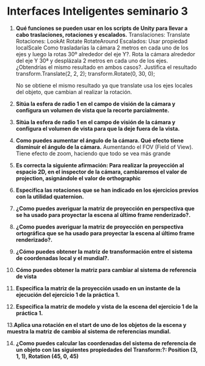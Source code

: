 # Interfaces Inteligentes seminario 3

1. **Qué funciones se pueden usar en los scripts de Unity para llevar a cabo traslaciones, rotaciones y escalados.**
Translaciones:
Translate
Rotaciones:
LookAt
Rotate
RotateAround
Escalados:
Usar propiedad localScale
Como trasladarías la cámara 2 metros en cada uno de los ejes y luego la rotas 30º alrededor del eje Y?. Rota la cámara alrededor del eje Y 30ª y desplázala 2 metros en cada uno de los ejes. ¿Obtendrías el mismo resultado en ambos casos?. Justifica el resultado
	transform.Translate(2, 2, 2);
	transform.Rotate(0, 30, 0);

	No se obtiene el mismo resultado ya que translate usa los ejes locales del objeto, que cambian al realizar la rotación.
2. **Sitúa la esfera de radio 1 en el campo de visión de la cámara y configura un volumen de vista que la recorte parcialmente.**

3. **Sitúa la esfera de radio 1 en el campo de visión de la cámara y configura el volumen de vista para que la deje fuera de la vista.**

4. **Como puedes aumentar el ángulo de la cámara. Qué efecto tiene disminuir el ángulo de la cámara.**
	Aumentando el FOV (Field of View). Tiene efecto de zoom, haciendo que todo se vea más grande
5. **Es correcta la siguiente afirmación: Para realizar la proyección al espacio 2D, en el inspector de la cámara, cambiaremos el valor de projection, asignándole el valor de orthographic**

6. **Especifica las rotaciones que se han indicado en los ejercicios previos con la utilidad quaternion.**

7. **¿Como puedes averiguar la matriz de proyección en perspectiva que se ha usado para proyectar la escena al último frame renderizado?.**

8. **¿Como puedes averiguar la matriz de proyección en perspectiva ortográfica que se ha usado para proyectar la escena al último frame renderizado?.**

9. **¿Cómo puedes obtener la matriz de transformación entre el sistema de coordenadas local y el mundial?.**

10. **Cómo puedes obtener la matriz para cambiar al sistema de referencia de vista**

11. **Especifica la matriz de la proyección usado en un instante de la ejecución del ejercicio 1 de la práctica 1.**

12. **Especifica la matriz de modelo y vista de la escena del ejercicio 1 de la práctica 1.**

13.**Aplica una rotación en el start de uno de los objetos de la escena y muestra la matriz de cambio al sistema de referencias mundial.**

14. **¿Como puedes calcular las coordenadas del sistema de referencia de un objeto con las siguientes propiedades del Transform:?: 
 Position (3, 1, 1), Rotation (45, 0, 45)**
